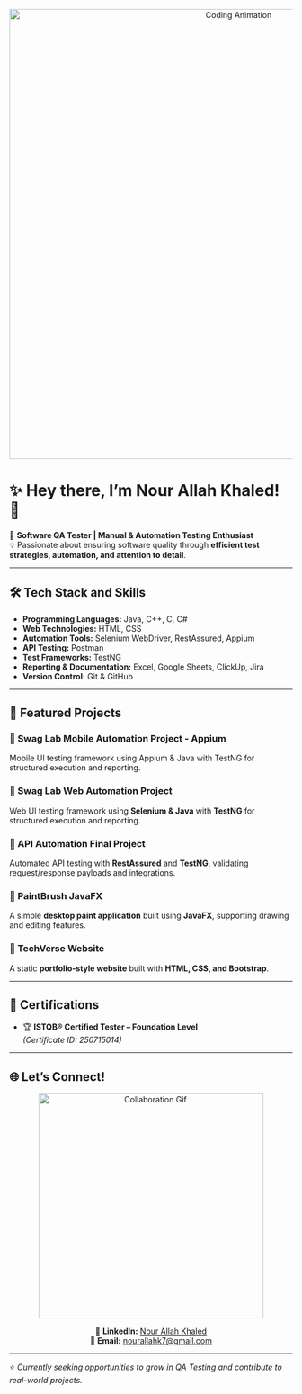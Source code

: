 <p align="center"> 
  <img src="https://media.giphy.com/media/ZVik7pBtu9dNS/giphy.gif" alt="Coding Animation" width="800"> 
</p>

# ✨ Hey there, I’m Nour Allah Khaled! 👋

🚀 **Software QA Tester | Manual & Automation Testing Enthusiast**  
💡 Passionate about ensuring software quality through **efficient test strategies, automation, and attention to detail**.  

---

## 🛠️ Tech Stack and Skills  

- **Programming Languages:** Java, C++, C, C#  
- **Web Technologies:** HTML, CSS  
- **Automation Tools:** Selenium WebDriver, RestAssured, Appium
- **API Testing:** Postman  
- **Test Frameworks:** TestNG  
- **Reporting & Documentation:** Excel, Google Sheets, ClickUp, Jira
- **Version Control:** Git & GitHub  

---

## 📂 Featured Projects  

### 🔹 Swag Lab Mobile Automation Project - Appium
Mobile UI testing framework using Appium & Java with TestNG for structured execution and reporting.

### 🔹 Swag Lab Web Automation Project  
Web UI testing framework using **Selenium & Java** with **TestNG** for structured execution and reporting.  

### 🔹 API Automation Final Project  
Automated API testing with **RestAssured** and **TestNG**, validating request/response payloads and integrations.  

### 🔹 PaintBrush JavaFX  
A simple **desktop paint application** built using **JavaFX**, supporting drawing and editing features.  

### 🔹 TechVerse Website  
A static **portfolio-style website** built with **HTML, CSS, and Bootstrap**.  

---

## 📜 Certifications  

- 🏆 **ISTQB® Certified Tester – Foundation Level**  
  *(Certificate ID: 250715014)*  

---

## 🌐 Let’s Connect!  

<p align="center">
  <img src="https://media.giphy.com/media/3o7abKhOpu0NwenH3O/giphy.gif" alt="Collaboration Gif" width="400">
</p>  

<p align="center">
  🔗 <b>LinkedIn:</b> <a href="https://www.linkedin.com/in/nour-allah-khaled">Nour Allah Khaled</a> <br>
  📧 <b>Email:</b> <a href="mailto:nourallahk7@gmail.com">nourallahk7@gmail.com</a> <br>
</p>  

---

⭐ *Currently seeking opportunities to grow in QA Testing and contribute to real-world projects.*  
